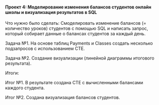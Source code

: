 #### Проект 4: Моделирование изменения балансов студентов  онлайн школы и визуализация результатов в SQL

<p> Что нужно было сделать: Смоделировать изменение балансов (=  количество уроков) студентов с помощью SQL и написать запрос, который собирает данные о балансах студентов за каждый день.

<p> Задача №1. На основе таблиц Payments  и Classes создать несколько подзапросов с использованием CTE. 
  
<p> Задача №2. Создание визуализации (линейной диаграммы итогового результата).

<p> Итоги:

<p> Итог №1. В результате создана  CTE с вычисленными балансами каждого студента. 
  
<p> Итог №2. Создана визуализация балансов студентов.
